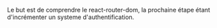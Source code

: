 Le but est de comprendre le react-router-dom, la prochaine étape étant d'incrémenter un systeme d'authentification.  
